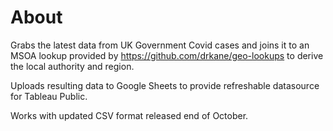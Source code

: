 # About

Grabs the latest data from UK Government Covid cases and joins it to an MSOA lookup provided by https://github.com/drkane/geo-lookups to derive the local authority and region.

Uploads resulting data to Google Sheets to provide refreshable datasource for Tableau Public. 

Works with updated CSV format released end of October.
